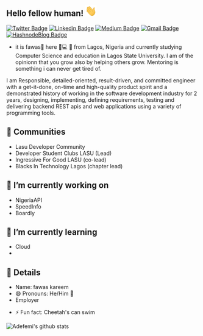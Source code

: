 <!-- <img src="https://raw.githubusercontent.com/adefemi171/adefemi171/master/DevOpsTalk.png" alt=""> -->

<h2> Hello fellow human! <img src="https://raw.githubusercontent.com/ABSphreak/ABSphreak/master/gifs/Hi.gif" width="30px"></h2>

<!--<img align='right' src="https://raw.githubusercontent.com/adefemi171/adefemi171/master/femiOctocat.png" width='200"'> -->

[![Twitter Badge](https://img.shields.io/badge/-@fawas_ola-1ca0f1?style=flat-square&labelColor=1ca0f1&logo=twitter&logoColor=white&link=https://twitter.com/daycrawller)](https://twitter.com/fawas_ola) [![Linkedin Badge](https://img.shields.io/badge/-fawaskareem-blue?style=flat-square&logo=Linkedin&logoColor=white&link=https://www.linkedin.com/in/harshkumarkhatri/)](https://www.linkedin.com/in/kareemfawas/) [![Medium Badge](https://img.shields.io/badge/-@phawazzzy-03a57a?style=flat-square&labelColor=000000&logo=Medium&link=https://medium.com/@mailharshkhatri/)](https://medium.com/@fawas_ola)
[![Gmail Badge](https://img.shields.io/badge/-phawazzzy@gmail.com-c14438?style=flat-square&logo=Gmail&logoColor=white&link=mailto:phawazzzy@gmail.com)](mailto:phawazzzy@gmail.com) [![HashnodeBlog Badge](https://img.shields.io/badge/-fawasDevBlog-1ca0f1?style=flat-square&logo=Hashnode&logoColor=blue&link=https://fawaskareem.hashnode.dev/)](https://fawaskareem.hashnode.dev/)

- it is fawas🌟 here 👋💻 :man: from Lagos, Nigeria and currently studying Computer Science and education in Lagos State University. I am of the opinionn that you grow also by helping others grow. Mentoring is something i can never get tired of.

I am Responsible, detailed-oriented, result-driven, and committed engineer with a get-it-done, on-time and high-quality product spirit and a demonstrated history of working in the software development industry for 2 years, designing, implementing, defining requirements, testing and delivering backend REST apis and web applications using a variety of programming tools.

## 👯 Communities
- Lasu Developer Community
- Developer Student Clubs LASU (Lead)
- Ingressive For Good LASU (co-lead)
- Blacks In Technology Lagos (chapter lead)

## 🔭 I’m currently working on
- NigeriaAPI
- SpeedInfo
- Boardly

## 🌱 I’m currently learning
  - Cloud
  - 

## 💬 Details
- Name: fawas kareem
- 😄 Pronouns: He/Him :man:
- Employer
<!-- - Presentations -->
<!-- Portfolio: [Portfolio](https://adefemi.netlify.com/) -->

- ⚡ Fun fact: Cheetah's can swim

![Adefemi's github stats](https://github-readme-stats.vercel.app/api?username=phawazzzy&hide=["issues"]&show_icons=true)

##
<!-- ![visitors](https://visitor-badge.glitch.me/badge?page_id=phawazzzy.phawazzzy)-->

